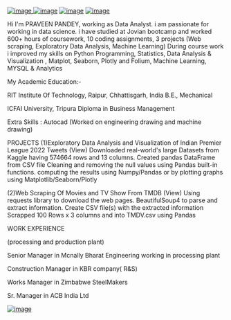 [![image](https://user-images.githubusercontent.com/114177903/217253438-40491c06-7d34-4967-aa08-dc95148a1137.png)
](https://www.linkedin.com/in/praveen-pandey-6099aa30/)[![image](https://user-images.githubusercontent.com/114177903/217253751-78eaf0f1-efb7-460e-99be-8b033af0a781.png)](https://github.com/praveenpandey77)   [![image](https://user-images.githubusercontent.com/114177903/217254136-618f6169-909b-4c5d-aa3e-9ba23bd004e0.png)](https://www.medium.com/@praveen.pandey77)                      [![image](https://user-images.githubusercontent.com/114177903/217254487-dd2e8f87-d1b8-4a37-9da0-ae10fe85eb46.png)](https://jovian.com/praveen-pandey77)

Hi I'm PRAVEEN PANDEY, working as Data Analyst. i am passionate for working in data science. i have studied at Jovian bootcamp and worked 600+ hours of coursework, 10 coding assignments, 3 projects (Web scraping, Exploratory Data Analysis, Machine Learning)
During course work i improved my skills  on Python Programming, Statistics, Data Analysis & Visualization , Matplot, Seaborn, Plotly and Folium, Machine Learning, MYSQL & Analytics

My Academic Education:-

RIT Institute Of Technology, Raipur, Chhattisgarh, India
B.E., Mechanical

ICFAI University,  Tripura
Diploma in Business Management

Extra Skills : 
Autocad (Worked on engineering drawing and machine drawing)

PROJECTS
(1)Exploratory Data Analysis and Visualization of Indian Premier League 2022 Tweets (View)
Downloaded real-world's large Datasets from Kaggle having 574664 rows and 13 columns.
Created pandas  DataFrame from CSV file 
Cleaning and removing the null values using Pandas built-in functions.
computing the results using Numpy/Pandas or by plotting graphs using Matplotlib/Seaborn/Plotly


(2)Web Scraping Of Movies and TV Show From TMDB (View) 
Using requests library to download the web pages.
BeautifulSoup4 to parse and extract information.
Create CSV file(s) with the extracted information
Scrapped 100 Rows x 3 columns and into TMDV.csv using Pandas

WORK EXPERIENCE 

(processing and production plant)

Senior Manager in Mcnally Bharat Engineering working in processing plant

Construction Manager in KBR company( R&S)

Works Manager in Zimbabwe SteelMakers

Sr. Manager in ACB India Ltd

[![image](https://user-images.githubusercontent.com/114177903/217257872-c20b440a-2d42-46a8-9776-dd8252179f8a.png)
]()


